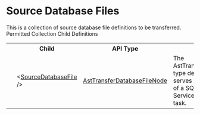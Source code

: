 # Source Database Files

<div class="LanguageSummary"><div class ="SummaryItem">This is a collection of source database file definitions to be transferred.</div></div><div class="SchemaBindingGroup"><div class="SchemaBindingGroupHeader">Permitted Collection Child Definitions</div><table id="SchemaBindingList" class="SchemaBindingList"><tbody><tr><th class="SchemaBindingIconColumnHeader">&nbsp;</th><th class="SchemaBindingNameColumnHeader">Child</th><th class="SchemaBindingTypeColumnHeader">API Type</th><th class="SchemaBindingSummaryColumnHeader">Description</th></tr><tr class="cd0"><td class="SchemaBindingIcon"><div class="NotRequired" /></td><td class="SchemaBindingName"><span class="punc">&lt;</span><a href=../api-reference/Varigence.Languages.Biml.Task.AstTransferDatabaseFileNode.html">SourceDatabaseFile</a><span class="punc"> /&gt;</span></td><td class="SchemaBindingType"><a href="Varigence.Languages.Biml.Task.AstTransferDatabaseFileNode.html">AstTransferDatabaseFileNode</a></td><td class="SchemaBindingSummary">The AstTransferDatabaseFileNode type describes a file that serves as the source or target of a SQL Server Integration Services Transfer Database task.</td></tr></tbody></table></div>